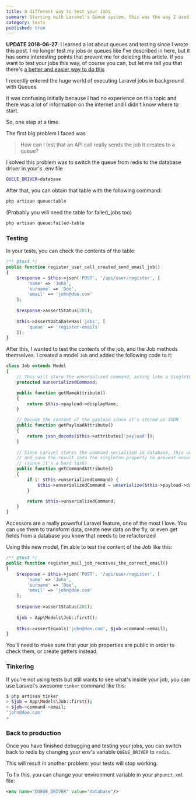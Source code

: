 ```yaml
---
title: A different way to test your Jobs
summary: Starting with Laravel's Queue system, this was the way I used to test the content of the job.
category: tests
published: true
---
```

**UPDATE 2018-06-27**: I learned a lot about queues and testing since I wrote this post. I no longer test my jobs or queues like I've described in here, but it has some interesting points that prevent me for deleting this article. If you want to test your jobs this way, of course you can, but let me tell you that there's [a better and easier way to do this](https://laravel.com/docs/5.6/mocking#queue-fake)

I recently entered the huge world of executing Laravel jobs in background with Queues.

It was confusing initially because I had no experience on this topic and there was a lot of information on the internet and I didn't know where to start.

So, one step at a time.

The first big problem I faced was 
> How can I test that an API call really sends the job it creates to a queue? 

I solved this problem was to switch the queue from redis to the database driver in your's .env file

```sh
QUEUE_DRIVER=database
```

After that, you can obtain that table with the following command:

```sh
php artisan queue:table
```

(Probably you will need the table for failed_jobs too)

```sh
php artisan queue:failed-table
```
### Testing

In your tests, you can check the contents of the table:

```php
/** @test */
public function register_user_call_created_send_email_job()
{
    $response = $this->json('POST', '/api/user/register', [
    	'name' => 'John',
    	'surname' => 'Doe',
    	'email' => 'john@doe.com'
    ];
    
    $response->assertStatus(201);
    
    $this->assertDatabaseHas('jobs', [
    	'queue' => 'register-emails'
    ]);
}

```

After this, I wanted to test the contents of the job, and the Job methods themselves. I created a model `Job` and added the following code to it:

```php
class Job extends Model
{
    // This will store the unserialized command, acting like a Singleton
    protected $unserializedCommand;

    public function getNameAttribute()
    {
        return $this->payload->displayName;
    }

    // Decode the content of the payload since it's stored as JSON
    public function getPayloadAttribute()
    {
        return json_decode($this->attributes['payload']);
    }
	
	// Since Laravel stores the command serialized in database, this undo that serialization 
    // and save the result into the singleton property to prevent unserializing again 
    // (since it's a hard task)
    public function getCommandAttribute()
    {
        if (! $this->unserializedCommand) {
            $this->unserializedCommand = unserialize($this->payload->data->command);
        }

        return $this->unserializedCommand;
    }
}
```


Accessors are a really powerful Laravel feature, one of the most I love. You can use them to transform data, create new data on the fly, or even get fields from a database you know that needs to be refactorized

Using this new model, I'm able to test the content of the Job like this:

```php
/** @test */
public function register_mail_job_receives_the_correct_email()
{
    $response = $this->json('POST', '/api/user/register', [
    	'name' => 'John',
    	'surname' => 'Doe',
    	'email' => 'john@doe.com'
    ];
    
    $response->assertStatus(201);
    
    $job = App\Models\Job::first();
    
    $this->assertEquals('john@doe.com', $job->command->email);
}
```


You'll need to make sure that your job properties are public in order to check them, or create getters instead.

### Tinkering

If you're not using tests but still wants to see what's inside your job, you can use Laravel's awesome `tinker` command like this:

```sh
$ php artisan tinker
> $job = App\Models\Job::first();
> $job->command->email;
'john@doe.com'
>
```

### Back to production

Once you have finished debugging and testing your jobs, you can switch back to redis by changing your env's variable `QUEUE_DRIVER` to `redis`.

This will result in another problem: your tests will stop working.

To fix this, you can change your environment variable in your `phpunit.xml` file:

```xml
<env name="QUEUE_DRIVER" value="database"/>
```